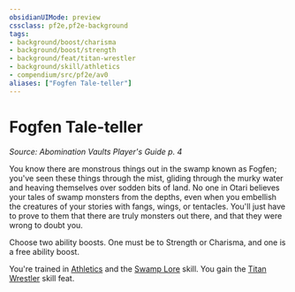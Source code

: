 ```yaml
---
obsidianUIMode: preview
cssclass: pf2e,pf2e-background
tags:
- background/boost/charisma
- background/boost/strength
- background/feat/titan-wrestler
- background/skill/athletics
- compendium/src/pf2e/av0
aliases: ["Fogfen Tale-teller"]
---
```

# Fogfen Tale-teller
*Source: Abomination Vaults Player's Guide p. 4*  

You know there are monstrous things out in the swamp known as Fogfen; you've seen these things through the mist, gliding through the murky water and heaving themselves over sodden bits of land. No one in Otari believes your tales of swamp monsters from the depths, even when you embellish the creatures of your stories with fangs, wings, or tentacles. You'll just have to prove to them that there are truly monsters out there, and that they were wrong to doubt you.

Choose two ability boosts. One must be to Strength or Charisma, and one is a free ability boost.

You're trained in [Athletics](/compendium/skills.md#Athletics) and the [Swamp Lore](/compendium/skills.md#Lore) skill. You gain the [Titan Wrestler](/compendium/feats/titan-wrestler.md) skill feat.